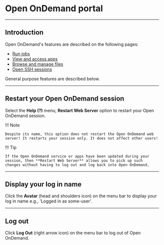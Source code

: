 # Open OnDemand portal

---

## Introduction

Open OnDemand's features are described on the following pages:

* [Run jobs](./jobs.md)
* [View and access apps](./apps.md)
* [Browse and manage files](./files.md)
* [Open SSH sessions](./ssh.md)

General purpose features are described below.

---

## Restart your Open OnDemand session

Select the **Help (?)** menu, **Restart Web Server** option to restart your Open OnDemand session.

!!! Note

    Despite its name, this option does not restart the Open OnDemand web server! It restarts your session only. It does not affect other users!

!!! Tip

    If the Open OnDemand service or apps have been updated during your session, then **Restart Web Server** allows you to pick up such changes without having to log out and log back into Open OnDemand,

---

## Display your log in name

Click the **Avatar** (head and shoulders icon) on the menu bar to display your log in name e.g., 'Logged in as some-user'.

---

## Log out

Click **Log Out** (right arrow icon) on the menu bar to log out of Open OnDemand.

